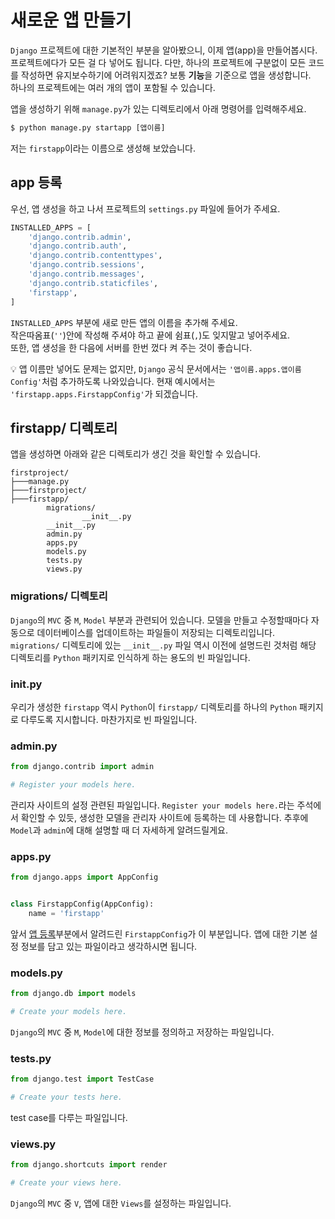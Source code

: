# 새로운 앱 만들기  
`Django` 프로젝트에 대한 기본적인 부분을 알아봤으니, 이제 앱(app)을 만들어봅시다.  
프로젝트에다가 모든 걸 다 넣어도 됩니다. 다만, 하나의 프로젝트에 구분없이 모든 코드를 작성하면 유지보수하기에 어려워지겠죠? 보통 **기능**을 기준으로 앱을 생성합니다.  
하나의 프로젝트에는 여러 개의 앱이 포함될 수 있습니다.

앱을 생성하기 위해 `manage.py`가 있는 디렉토리에서 아래 명령어를 입력해주세요.  
```python
$ python manage.py startapp [앱이름]
```
저는 `firstapp`이라는 이름으로 생성해 보았습니다.  

## app 등록
우선, 앱 생성을 하고 나서 프로젝트의 `settings.py` 파일에 들어가 주세요.
```python
INSTALLED_APPS = [
    'django.contrib.admin',
    'django.contrib.auth',
    'django.contrib.contenttypes',
    'django.contrib.sessions',
    'django.contrib.messages',
    'django.contrib.staticfiles',
    'firstapp',
]
```
`INSTALLED_APPS` 부분에 새로 만든 앱의 이름을 추가해 주세요.  
작은따옴표(`''`)안에 작성해 주셔야 하고 끝에 쉼표(`,`)도 잊지말고 넣어주세요.  
또한, 앱 생성을 한 다음에 서버를 한번 껐다 켜 주는 것이 좋습니다.  

:bulb: 앱 이름만 넣어도 문제는 없지만, `Django` 공식 문서에서는 `'앱이름.apps.앱이름Config'`처럼 추가하도록 나와있습니다. 현재 예시에서는 `'firstapp.apps.FirstappConfig'`가 되겠습니다.  

## firstapp/ 디렉토리  
앱을 생성하면 아래와 같은 디렉토리가 생긴 것을 확인할 수 있습니다.  
```
firstproject/
├───manage.py
├───firstproject/
├───firstapp/
        migrations/
                __init__.py
        __init__.py
        admin.py
        apps.py
        models.py
        tests.py
        views.py
```

### migrations/ 디렉토리  
`Django`의 `MVC` 중 `M`, `Model` 부분과 관련되어 있습니다. 모델을 만들고 수정할때마다 자동으로 데이터베이스를 업데이트하는 파일들이 저장되는 디렉토리입니다.  
`migrations/` 디렉토리에 있는 `__init__.py` 파일 역시 이전에 설명드린 것처럼 해당 디렉토리를 `Python` 패키지로 인식하게 하는 용도의 빈 파일입니다.  

### __init__.py
우리가 생성한 `firstapp` 역시 `Python`이 `firstapp/` 디렉토리를 하나의 `Python` 패키지로 다루도록 지시합니다. 마찬가지로 빈 파일입니다.  

### admin.py  
```python
from django.contrib import admin

# Register your models here.
```
관리자 사이트의 설정 관련된 파일입니다. `Register your models here.`라는 주석에서 확인할 수 있듯, 생성한 모델을 관리자 사이트에 등록하는 데 사용합니다. 추후에 `Model`과 `admin`에 대해 설명할 때 더 자세하게 알려드릴게요.  

### apps.py  
```python
from django.apps import AppConfig


class FirstappConfig(AppConfig):
    name = 'firstapp'
```
앞서 [앱 등록](https://github.com/JuYeong0413/2020-dongguk-likelion/blob/master/1st-semester/week-04#app-%EB%93%B1%EB%A1%9D)부분에서 알려드린 `FirstappConfig`가 이 부분입니다. 앱에 대한 기본 설정 정보를 담고 있는 파일이라고 생각하시면 됩니다.  

### models.py  
```python
from django.db import models

# Create your models here.
```
`Django`의 `MVC` 중 `M`, `Model`에 대한 정보를 정의하고 저장하는 파일입니다.  

### tests.py  
```python
from django.test import TestCase

# Create your tests here.
```
test case를 다루는 파일입니다.  

### views.py  
```python
from django.shortcuts import render

# Create your views here.
```
`Django`의 `MVC` 중 `V`, 앱에 대한 `Views`를 설정하는 파일입니다.  
